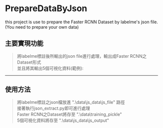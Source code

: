# PrepareDataByJson
this project is use to prepare the Faster RCNN Dataset by labelme's json file.  
(You need to prepare your own data)

## 主要實現功能
> 將labelme標註後所輸出的json file進行處理，輸出成Faster RCNN之Dataset形式  
> 並且將其輸出5個可視化資料(範例):  


 

-------------------------
## 使用方法
> 將labelme標註之json檔放進 ".\data\js_data\js_file" 路徑  
> 接著執行json_extract.py即可進行處理  
> Faster RCNN之Dataset將存至 ".\data\training_pickle"  
> 5個可視化資料將存至 ".\data\js_data\js_output"  

